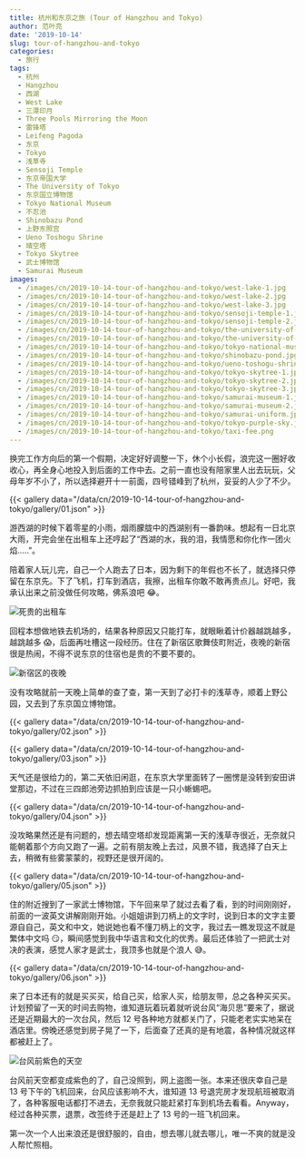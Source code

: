 ```yaml
---
title: 杭州和东京之旅 (Tour of Hangzhou and Tokyo)
author: 范叶亮
date: '2019-10-14'
slug: tour-of-hangzhou-and-tokyo
categories:
  - 旅行
tags:
  - 杭州
  - Hangzhou
  - 西湖
  - West Lake
  - 三潭印月
  - Three Pools Mirroring the Moon
  - 雷锋塔
  - Leifeng Pagoda
  - 东京
  - Tokyo
  - 浅草寺
  - Sensoji Temple
  - 东京帝国大学
  - The University of Tokyo
  - 东京国立博物馆
  - Tokyo National Museum
  - 不忍池
  - Shinobazu Pond
  - 上野东照宫
  - Ueno Toshogu Shrine
  - 晴空塔
  - Tokyo Skytree
  - 武士博物馆
  - Samurai Museum
images:
  - /images/cn/2019-10-14-tour-of-hangzhou-and-tokyo/west-lake-1.jpg
  - /images/cn/2019-10-14-tour-of-hangzhou-and-tokyo/west-lake-2.jpg
  - /images/cn/2019-10-14-tour-of-hangzhou-and-tokyo/west-lake-3.jpg
  - /images/cn/2019-10-14-tour-of-hangzhou-and-tokyo/sensoji-temple-1.jpg
  - /images/cn/2019-10-14-tour-of-hangzhou-and-tokyo/sensoji-temple-2.jpg
  - /images/cn/2019-10-14-tour-of-hangzhou-and-tokyo/the-university-of-tokyo-building.jpg
  - /images/cn/2019-10-14-tour-of-hangzhou-and-tokyo/the-university-of-tokyo-lizard.jpg
  - /images/cn/2019-10-14-tour-of-hangzhou-and-tokyo/tokyo-national-museum.jpg
  - /images/cn/2019-10-14-tour-of-hangzhou-and-tokyo/shinobazu-pond.jpg
  - /images/cn/2019-10-14-tour-of-hangzhou-and-tokyo/ueno-toshogu-shrine.jpg
  - /images/cn/2019-10-14-tour-of-hangzhou-and-tokyo/tokyo-skytree-1.jpg
  - /images/cn/2019-10-14-tour-of-hangzhou-and-tokyo/tokyo-skytree-2.jpg
  - /images/cn/2019-10-14-tour-of-hangzhou-and-tokyo/tokyo-skytree-3.jpg
  - /images/cn/2019-10-14-tour-of-hangzhou-and-tokyo/samurai-museum-1.jpg
  - /images/cn/2019-10-14-tour-of-hangzhou-and-tokyo/samurai-museum-2.jpg
  - /images/cn/2019-10-14-tour-of-hangzhou-and-tokyo/samurai-uniform.jpg
  - /images/cn/2019-10-14-tour-of-hangzhou-and-tokyo/tokyo-purple-sky.jpg
  - /images/cn/2019-10-14-tour-of-hangzhou-and-tokyo/taxi-fee.png
---
```


换完工作方向后的第一个假期，决定好好调整一下，休个小长假，浪完这一圈好收收心，再全身心地投入到后面的工作中去。之前一直也没有陪家里人出去玩玩，父母年岁不小了，所以选择避开十一前面，四号错峰到了杭州，妥妥的人少了不少。

{{< gallery data="/data/cn/2019-10-14-tour-of-hangzhou-and-tokyo/gallery/01.json" >}}

游西湖的时候下着零星的小雨，烟雨朦胧中的西湖别有一番韵味。想起有一日北京大雨，开完会坐在出租车上还哼起了“西湖的水，我的泪，我情愿和你化作一团火焰.....”。

陪着家人玩儿完，自己一个人跑去了日本，因为剩下的年假也不长了，就选择只停留在东京先。下了飞机，打车到酒店，我擦，出租车你敢不敢再贵点儿。好吧，我承认出来之前没做任何攻略，佛系浪吧 😂。

![死贵的出租车](/images/cn/2019-10-14-tour-of-hangzhou-and-tokyo/taxi-fee.png)

回程本想做地铁去机场的，结果各种原因又只能打车，就眼瞅着计价器越跳越多，越跳越多 😱，后面再吐槽这一段经历。住在了新宿区歌舞伎町附近，夜晚的新宿很是热闹，不得不说东京的住宿也是贵的不要不要的。

![新宿区的夜晚](/images/cn/2019-10-14-tour-of-hangzhou-and-tokyo/shinjuku-night.jpg)

没有攻略就前一天晚上简单的查了查，第一天到了必打卡的浅草寺，顺着上野公园，又去到了东京国立博物馆。

{{< gallery data="/data/cn/2019-10-14-tour-of-hangzhou-and-tokyo/gallery/02.json" >}}

{{< gallery data="/data/cn/2019-10-14-tour-of-hangzhou-and-tokyo/gallery/03.json" >}}

天气还是很给力的，第二天依旧闲逛，在东京大学里面转了一圈愣是没转到安田讲堂那边，不过在三四郎池旁边抓拍到应该是一只小蜥蜴吧。

{{< gallery data="/data/cn/2019-10-14-tour-of-hangzhou-and-tokyo/gallery/04.json" >}}

没攻略果然还是有问题的，想去晴空塔却发现距离第一天的浅草寺很近，无奈就只能朝着那个方向又跑了一遍。之前有朋友晚上去过，风景不错，我选择了白天上去，稍微有些雾蒙蒙的，视野还是很开阔的。

{{< gallery data="/data/cn/2019-10-14-tour-of-hangzhou-and-tokyo/gallery/05.json" >}}

住的附近搜到了一家武士博物馆，下午回来早了就过去看了看，到的时间刚刚好，前面的一波英文讲解刚刚开始。小姐姐讲到刀柄上的文字时，说到日本的文字主要源自自己，英文和中文，她说她也看不懂刀柄上的文字，我过去一瞧发现这不就是繁体中文吗 😏，瞬间感觉到我中华语言和文化的优秀。最后还体验了一把武士对决的表演，感觉人家才是武士，我顶多也就是个浪人 :sweat_smile:。

{{< gallery data="/data/cn/2019-10-14-tour-of-hangzhou-and-tokyo/gallery/06.json" >}}

来了日本还有的就是买买买，给自己买，给家人买，给朋友带，总之各种买买买。计划预留了一天的时间去购物，谁知道玩着玩着就听说台风“海贝思”要来了，据说还是近期最大的一次台风，然后 12 号各种地方就都关门了，只能老老实实地呆在酒店里。傍晚还感觉到房子晃了一下，后面查了还真的是有地震，各种情况就这样都被赶上了。

![台风前紫色的天空](/images/cn/2019-10-14-tour-of-hangzhou-and-tokyo/tokyo-purple-sky.jpg)

台风前天空都变成紫色的了，自己没照到，网上盗图一张。本来还很庆幸自己是 13 号下午的飞机回来，台风应该影响不大，谁知道 13 号退完房才发现航班被取消了，各种客服电话都打不进去，无奈我就只能赶紧打车到机场去看看。Anyway，经过各种买票，退票，改签终于还是赶上了 13 号的一班飞机回来。

第一次一个人出来浪还是很舒服的，自由，想去哪儿就去哪儿，唯一不爽的就是没人帮忙照相。
